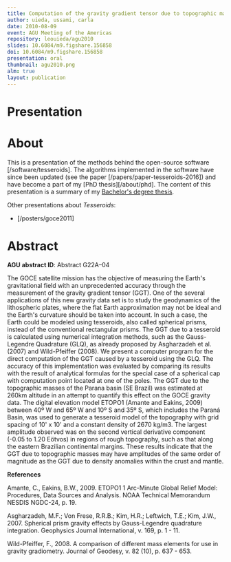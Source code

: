 ```yaml
---
title: Computation of the gravity gradient tensor due to topographic masses using tesseroids
author: uieda, ussami, carla
date: 2010-08-09
event: AGU Meeting of the Americas
repository: leouieda/agu2010
slides: 10.6084/m9.figshare.156858
doi: 10.6084/m9.figshare.156858
presentation: oral
thumbnail: agu2010.png
alm: true
layout: publication
---
```


# Presentation

<script async class="speakerdeck-embed"
data-id="18e3bb4854244246909560431f2d9e24" data-ratio="1.33333333333333"
src="//speakerdeck.com/assets/embed.js"></script>

# About

This is a presentation of the methods behind the open-source software
[/software/tesseroids]. The algorithms implemented in the software have
since been updated (see the paper [/papers/paper-tesseroids-2016])
and have become a part of my [PhD thesis][/about/phd].
The content of this presentation is a summary of my
[Bachelor's degree thesis](http://dx.doi.org/10.6084/m9.figshare.963547).

Other presentations about *Tesseroids*:

* [/posters/goce2011]

# Abstract

**AGU abstract ID**: Abstract G22A–04

The GOCE satellite mission has the objective of measuring the Earth's
gravitational field with an unprecedented accuracy through the measurement of
the gravity gradient tensor (GGT). One of the several applications of this new
gravity data set is to study the geodynamics of the lithospheric plates, where
the flat Earth approximation may not be ideal and the Earth's curvature should
be taken into account. In such a case, the Earth could be modeled using
tesseroids, also called spherical prisms, instead of the conventional
rectangular prisms. The GGT due to a tesseroid is calculated using numerical
integration methods, such as the Gauss-Legendre Quadrature (GLQ), as already
proposed by Asgharzadeh et al. (2007) and Wild-Pfeiffer (2008). We present a
computer program for the direct computation of the GGT caused by a tesseroid
using the GLQ. The accuracy of this implementation was evaluated by comparing
its results with the result of analytical formulas for the special case of a
spherical cap with computation point located at one of the poles. The GGT due
to the topographic masses of the Parana basin (SE Brazil) was estimated at
260km altitude in an attempt to quantify this effect on the GOCE gravity data.
The digital elevation model ETOPO1 (Amante and Eakins, 2009) between 40º W and
65º W and 10º S and 35º S, which includes the Paraná Basin, was used to
generate a tesseroid model of the topography with grid spacing of 10' x 10' and
a constant density of 2670 kg/m3. The largest amplitude observed was on the
second vertical derivative component (-0.05 to 1.20 Eötvos) in regions of rough
topography, such as that along the eastern Brazilian continental margins. These
results indicate that the GGT due to topographic masses may have amplitudes of
the same order of magnitude as the GGT due to density anomalies within the
crust and mantle.

**References**

Amante, C., Eakins, B.W., 2009. ETOPO1 1 Arc-Minute Global Relief Model:
Procedures, Data Sources and Analysis. NOAA Technical Memorandum NESDIS
NGDC-24, p. 19.

Asgharzadeh, M.F.; Von Frese, R.R.B.; Kim, H.R.; Leftwich, T.E.; Kim, J.W.,
2007. Spherical prism gravity effects by Gauss-Legendre quadrature integration.
Geophysics Journal International, v. 169, p. 1 - 11.

Wild-Pfeiffer, F., 2008. A comparison of different mass elements for use in
gravity gradiometry. Journal of Geodesy, v. 82 (10), p. 637 - 653.
